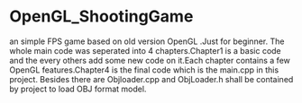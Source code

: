 # OpenGL_ShootingGame
an simple FPS game based on old version OpenGL .Just for beginner.
The whole main code was seperated into 4 chapters.Chapter1 is a basic code and the every others add some new code on it.Each chapter contains a few OpenGL features.Chapter4 is the final code which is the main.cpp in this project.
Besides there are Objloader.cpp and ObjLoader.h shall be contained by project to load OBJ format model.
